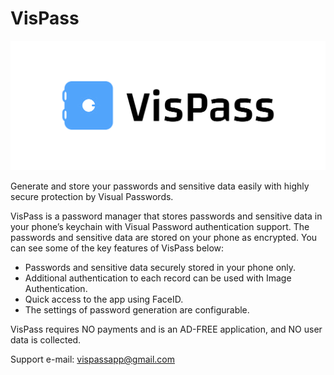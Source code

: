 # VisPass

![VisPass](cover.png)


Generate and store your passwords and sensitive data easily with highly secure protection by Visual Passwords.

VisPass is a password manager that stores passwords and sensitive data in your phone’s keychain with Visual Password authentication support. The passwords and sensitive data are stored on your phone as encrypted. You can see some of the key features of VisPass below:

*	Passwords and sensitive data securely stored in your phone only. 
*	Additional authentication to each record can be used with Image Authentication.
*	Quick access to the app using FaceID.
*	The settings of password generation are configurable.


VisPass requires NO payments and is an AD-FREE application, and NO user data is collected. 


Support e-mail: vispassapp@gmail.com

